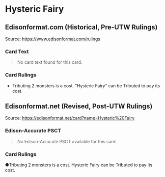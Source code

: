 # Hysteric Fairy

## Edisonformat.com (Historical, Pre-UTW Rulings)

Source: https://www.edisonformat.com/rulings

### Card Text

> No card text found for this card.

### Card Rulings

*   Tributing 2 monsters is a cost. "Hysteric Fairy" can be Tributed to pay its cost.

## Edisonformat.net (Revised, Post-UTW Rulings)

Source: https://edisonformat.net/card?name=Hysteric%20Fairy

### Edison-Accurate PSCT

> No Edison-Accurate PSCT available for this card.

### Card Rulings

●Tributing 2 monsters is a cost. Hysteric Fairy can be Tributed to pay its cost.
            